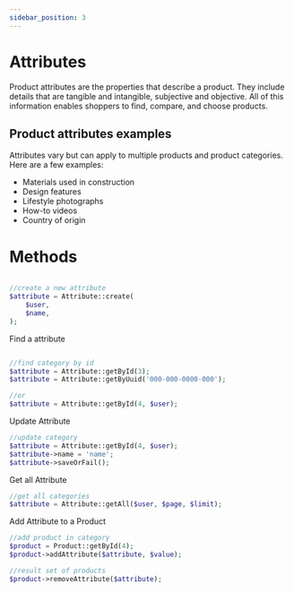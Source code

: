 ```yaml
---
sidebar_position: 3
---
```


# Attributes

Product attributes are the properties that describe a product. They include details that are tangible and intangible, subjective and objective. All of this information enables shoppers to find, compare, and choose products.

## Product attributes examples
Attributes vary but can apply to multiple products and product categories. Here are a few examples:

- Materials used in construction
- Design features
- Lifestyle photographs
- How-to videos
- Country of origin


# Methods

```php

//create a new attribute
$attribute = Attribute::create(
    $user, 
    $name,
);

```

Find a attribute

```php

//find category by id
$attribute = Attribute::getById(3);
$attribute = Attribute::getByUuid('000-000-0000-000');

//or
$attribute = Attribute::getById(4, $user);


```

Update Attribute

```php
//update category
$attribute = Attribute::getById(4, $user);
$attribute->name = 'name';
$attribute->saveOrFail();

```

Get all Attribute

```php
//get all categories
$attribute = Attribute::getAll($user, $page, $limit);

```

Add Attribute to a Product

```php
//add product in category
$product = Product::getById(4);
$product->addAttribute($attribute, $value);

//result set of products
$product->removeAttribute($attribute);


```

